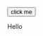 
<html>

<body>
<button onclick = "doSomething()" >click me</button>
</body>

<body>
<p id="greeting">Hello</p>
</body>


<script>
function doSomething(){
     document.getElementById("greeting").innerHTML = "Goodbye";
}
 </script>














